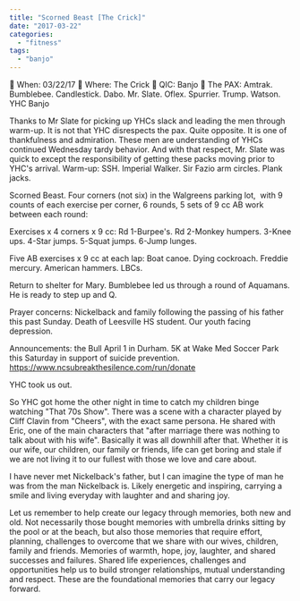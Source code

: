 ```yaml
---
title: "Scorned Beast [The Crick]"
date: "2017-03-22"
categories: 
  - "fitness"
tags: 
  - "banjo"
---
```


 When: 03/22/17  Where: The Crick  QIC: Banjo  The PAX: Amtrak. Bumblebee. Candlestick. Dabo. Mr. Slate. Oflex. Spurrier. Trump. Watson. YHC Banjo

Thanks to Mr Slate for picking up YHCs slack and leading the men through warm-up. It is not that YHC disrespects the pax. Quite opposite. It is one of thankfulness and admiration. These men are understanding of YHCs continued Wednesday tardy behavior. And with that respect, Mr. Slate was quick to except the responsibility of getting these packs moving prior to YHC's arrival. Warm-up: SSH. Imperial Walker. Sir Fazio arm circles. Plank jacks.

Scorned Beast. Four corners (not six) in the Walgreens parking lot,  with 9 counts of each exercise per corner, 6 rounds, 5 sets of 9 cc AB work between each round:

Exercises x 4 corners x 9 cc: Rd 1-Burpee's. Rd 2-Monkey humpers. 3-Knee ups. 4-Star jumps. 5-Squat jumps. 6-Jump lunges.

Five AB exercises x 9 cc at each lap: Boat canoe. Dying cockroach. Freddie mercury. American hammers. LBCs.

Return to shelter for Mary. Bumblebee led us through a round of Aquamans. He is ready to step up and Q.

Prayer concerns: Nickelback and family following the passing of his father this past Sunday. Death of Leesville HS student. Our youth facing depression.

Announcements: the Bull April 1 in Durham. 5K at Wake Med Soccer Park this Saturday in support of suicide prevention. https://www.ncsubreakthesilence.com/run/donate

YHC took us out.

So YHC got home the other night in time to catch my children binge watching "That 70s Show". There was a scene with a character played by Cliff Clavin from "Cheers", with the exact same persona. He shared with Eric, one of the main characters that "after marriage there was nothing to talk about with his wife". Basically it was all downhill after that. Whether it is our wife, our children, our family or friends, life can get boring and stale if we are not living it to our fullest with those we love and care about.

I have never met Nickelback's father, but I can imagine the type of man he was from the man Nickelback is. Likely energetic and inspiring, carrying a smile and living everyday with laughter and and sharing joy.

Let us remember to help create our legacy through memories, both new and old. Not necessarily those bought memories with umbrella drinks sitting by the pool or at the beach, but also those memories that require effort, planning, challenges to overcome that we share with our wives, children, family and friends. Memories of warmth, hope, joy, laughter, and shared successes and failures. Shared life experiences, challenges and opportunities help us to build stronger relationships, mutual understanding and respect. These are the foundational memories that carry our legacy forward.
